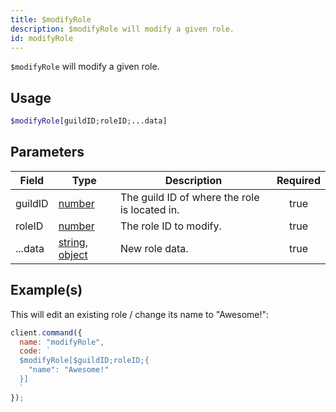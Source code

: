 ```yaml
---
title: $modifyRole
description: $modifyRole will modify a given role.
id: modifyRole
---
```


`$modifyRole` will modify a given role.

## Usage

```php
$modifyRole[guildID;roleID;...data]
```

## Parameters

| Field                                       | Type                                                                                                                                                                                                 | Description                                   | Required |
| ------------------------------------------- | ---------------------------------------------------------------------------------------------------------------------------------------------------------------------------------------------------- | --------------------------------------------- | :------: |
| guildID                                     | [number](https://developer.mozilla.org/en-US/docs/Web/JavaScript/Reference/Global_Objects/Number)                                                                                                    | The guild ID of where the role is located in. |   true   |
| roleID                                      | [number](https://developer.mozilla.org/en-US/docs/Web/JavaScript/Reference/Global_Objects/Number)                                                                                                    | The role ID to modify.                        |   true   |
| ...data                                     | [string](https://developer.mozilla.org/en-US/docs/Web/JavaScript/Reference/Global_Objects/String), [object](https://developer.mozilla.org/en-US/docs/Web/JavaScript/Reference/Global_Objects/Object) | New role data.                                |   true   |

## Example(s)

This will edit an existing role / change its name to "Awesome!":

```javascript
client.command({
  name: "modifyRole",
  code: `
  $modifyRole[$guildID;roleID;{
    "name": "Awesome!"
  }]
  `
});
```
